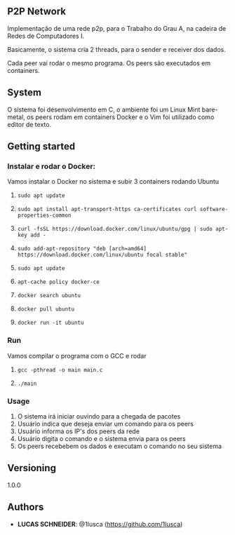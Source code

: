## P2P Network

Implementação de uma rede p2p, para o Trabalho do Grau A, na cadeira de Redes de Computadores I.

Basicamente, o sistema cria 2 threads, para o sender e receiver dos dados.

Cada peer vai rodar o mesmo programa. Os peers são executados em containers.


## System

O sistema foi desenvolvimento em C, o ambiente foi um Linux Mint bare-metal, os peers rodam em containers Docker e o Vim foi utilizado como editor de texto.


## Getting started

### Instalar e rodar o Docker:

Vamos instalar o Docker no sistema e subir 3 containers rodando Ubuntu

1. ```sudo apt update```

2. ```sudo apt install apt-transport-https ca-certificates curl software-properties-common```

3. ```curl -fsSL https://download.docker.com/linux/ubuntu/gpg | sudo apt-key add -```

4. ```sudo add-apt-repository "deb [arch=amd64] https://download.docker.com/linux/ubuntu focal stable"```

5. ```sudo apt update```

6. ```apt-cache policy docker-ce```

7. ```docker search ubuntu```

8. ```docker pull ubuntu```

9. ```docker run -it ubuntu```


### Run

Vamos compilar o programa com o GCC e rodar

1. ```gcc -pthread -o main main.c```

2. ```./main```


### Usage

1. O sistema irá iniciar ouvindo para a chegada de pacotes
2. Usuário indica que deseja enviar um comando para os peers
3. Usuário informa os IP's dos peers da rede
4. Usuário digita o comando e o sistema envia para os peers
5. Os peers recebebem os dados e executam o comando no seu sistema


## Versioning

1.0.0


## Authors

* **LUCAS SCHNEIDER**: @1lusca (https://github.com/1lusca)
